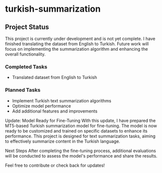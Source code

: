 ﻿# turkish-summarization
## Project Status

This project is currently under development and is not yet complete. I have finished translating the dataset from English to Turkish. Future work will focus on implementing the summarization algorithm and enhancing the overall functionality.

### Completed Tasks
- Translated dataset from English to Turkish

### Planned Tasks
- Implement Turkish text summarization algorithms
- Optimize model performance
- Add additional features and improvements

Update: Model Ready for Fine-Tuning
With this update, I have prepared the MT5-based Turkish summarization model for fine-tuning. The model is now ready to be customized and trained on specific datasets to enhance its performance. This project is designed for text summarization tasks, aiming to effectively summarize content in the Turkish language.

Next Steps
After completing the fine-tuning process, additional evaluations will be conducted to assess the model's performance and share the results.

Feel free to contribute or check back for updates!
